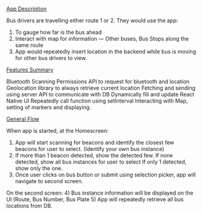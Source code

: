 <ins>App Description</ins>

Bus drivers are travelling either route 1 or 2. 
They would use the app:
1) To gauge how far is the bus ahead
2) Interact with map for information — Other buses, Bus Stops along the same route
3) App would repeatedly insert location in the backend while bus is moving 
    for other bus drivers to view.

<ins>Features Summary</ins>

Bluetooth Scanning
Permissions API to request for bluetooth and location
Geolocation library to always retrieve current location
Fetching and sending using server API to communicate with DB
Dynamically fill and update React Native UI
Repeatedly call function using setInterval
Interacting with Map, setting of markers and displaying.

<ins>General Flow</ins>

When app is started, at the Homescreen:
1) App will start scanning for beacons and identify the closest few beacons for user to select. 
(Identify your own bus instance)
2) If more than 1 beacon detected, show the detected few. 
    If none detected, show all bus instances for user to select 
     If only 1 detected, show only the one.
3) Once user clicks on bus button or submit using selection picker, app will navigate to second screen.

On the second screen: 
4) Bus instance information will be displayed on the UI (Route, Bus Number, Bus Plate
5) App will repeatedly retrieve all bus locations from DB.  

